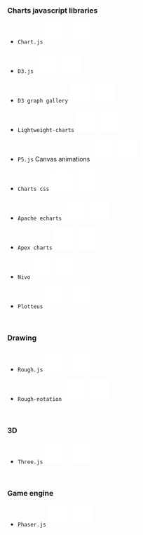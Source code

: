 ### Charts javascript libraries

- `Chart.js`
  [![](./assets/logos/open.svg)](https://www.chartjs.org/)
  [![](./assets/logos/github.svg)](https://github.com/chartjs/Chart.js)

- `D3.js`
  [![](./assets/logos/open.svg)](https://d3js.org/)
  [![](./assets/logos/github.svg)](https://github.com/d3/d3)

- `D3 graph gallery`
  [![](./assets/logos/open.svg)](https://d3-graph-gallery.com/)
  [![](./assets/logos/github.svg)](https://github.com/holtzy/D3-graph-gallery)

- `Lightweight-charts`
  [![](./assets/logos/open.svg)](https://www.tradingview.com/lightweight-charts/)
  [![](./assets/logos/github.svg)](https://github.com/tradingview/lightweight-charts)

- `P5.js` Canvas animations
  [![](./assets/logos/open.svg)](https://p5js.org/)
  [![](./assets/logos/github.svg)](https://github.com/processing/p5.js)

- `Charts css`
  [![](./assets/logos/open.svg)](https://chartscss.org/)
  [![](./assets/logos/github.svg)](https://github.com/ChartsCSS/charts.css)

- `Apache echarts`
  [![](./assets/logos/open.svg)](https://echarts.apache.org/en/index.html)
  [![](./assets/logos/github.svg)](https://github.com/apache/echarts)

- `Apex charts`
  [![](./assets/logos/open.svg)](https://apexcharts.com/)
  [![](./assets/logos/github.svg)](https://github.com/apexcharts/apexcharts.js)

- `Nivo`
  [![](./assets/logos/open.svg)](https://nivo.rocks/)
  [![](./assets/logos/github.svg)](https://github.com/plouc/nivo)

- `Plotteus`
  [![](./assets/logos/open.svg)](https://plotteus.dev/)
  [![](./assets/logos/github.svg)](https://github.com/bprusinowski/plotteus)

<br>

### Drawing

- `Rough.js`
  [![](./assets/logos/open.svg)](https://roughjs.com/)
  [![](./assets/logos/github.svg)](https://github.com/rough-stuff/rough)

- `Rough-notation`
  [![](./assets/logos/open.svg)](https://roughnotation.com/)
  [![](./assets/logos/github.svg)](https://github.com/rough-stuff/rough-notation)

<br>

### 3D

- `Three.js`
  [![](./assets/logos/open.svg)](https://threejs.org/)
  [![](./assets/logos/github.svg)](https://github.com/mrdoob/three.js/)

<br>

### Game engine

- `Phaser.js`
  [![](./assets/logos/open.svg)](https://phaser.io/)
  [![](./assets/logos/github.svg)](https://github.com/phaserjs/phaser)
